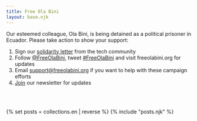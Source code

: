 ```yaml
---
title: Free Ola Bini
layout: base.njk
---
```

Our esteemed colleague, Ola Bini, is being detained as a political prisoner in Ecuador. Please take action to show your support:

1) Sign our <a href="/en/statement" id="text-links">solidarity letter</a> from the tech community
2) Follow <a href="https://twitter.com/FreeOlaBini" id="text-links">@FreeOlaBini</a>, tweet <a href="https://twitter.com/intent/tweet?url=https://freeolabini.org&text=Digital+rights+defender+Ola+Bini+has+been+imprisoned+in+Ecuador.+Please+follow+@FreeOlaBini+%23FreeOlaBini" id="text-links">#FreeOlaBini</a> and visit freeolabini.org for updates
3) Email <a href="mailto:support@freeolabini.org" id="text-links">support&#64;freeolabini.org</a> if you want to help with these campaign efforts
4) <a href="/en/subscribe" id="text-links">Join</a> our newsletter for updates

<br><br>

{% set posts = collections.en | reverse %}
{% include "posts.njk" %}
